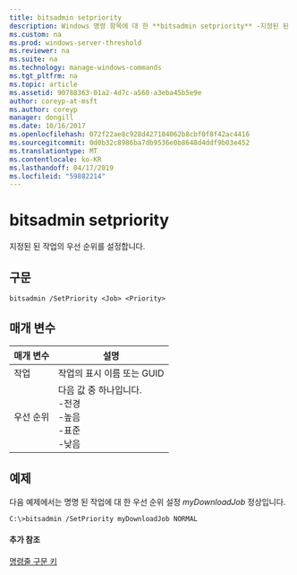 ```yaml
---
title: bitsadmin setpriority
description: Windows 명령 항목에 대 한 **bitsadmin setpriority** -지정된 된 작업의 우선 순위를 설정 합니다.
ms.custom: na
ms.prod: windows-server-threshold
ms.reviewer: na
ms.suite: na
ms.technology: manage-windows-commands
ms.tgt_pltfrm: na
ms.topic: article
ms.assetid: 90788363-01a2-4d7c-a560-a3eba45b5e9e
author: coreyp-at-msft
ms.author: coreyp
manager: dongill
ms.date: 10/16/2017
ms.openlocfilehash: 072f22ae8c928d427104062b8cbf0f8f42ac4416
ms.sourcegitcommit: 0d0b32c8986ba7db9536e0b8648d4ddf9b03e452
ms.translationtype: MT
ms.contentlocale: ko-KR
ms.lasthandoff: 04/17/2019
ms.locfileid: "59882214"
---
```

# <a name="bitsadmin-setpriority"></a>bitsadmin setpriority



지정된 된 작업의 우선 순위를 설정합니다.

## <a name="syntax"></a>구문

```
bitsadmin /SetPriority <Job> <Priority>
```

## <a name="parameters"></a>매개 변수

|매개 변수|설명|
|---------|-----------|
|작업|작업의 표시 이름 또는 GUID|
|우선 순위|다음 값 중 하나입니다.</br>-전경</br>-높음</br>-표준</br>-낮음|

## <a name="BKMK_examples"></a>예제

다음 예제에서는 명명 된 작업에 대 한 우선 순위 설정 *myDownloadJob* 정상입니다.
```
C:\>bitsadmin /SetPriority myDownloadJob NORMAL
```

#### <a name="additional-references"></a>추가 참조

[명령줄 구문 키](command-line-syntax-key.md)